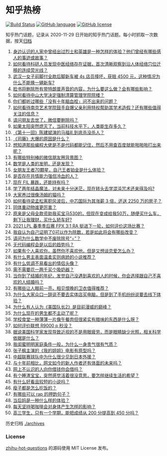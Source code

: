 # 知乎热榜
[![Build Status](https://github.com/ToWeLong/zhihu-hot-questions/workflows/CI/badge.svg)](https://github.com/ToWeLong/zhihu-hot-questions/actions)
[![GitHub language](https://img.shields.io/badge/language-golang-orange.svg)](https://golang.org/)
[![GitHub license](https://img.shields.io/github/license/ToWeLong/zhihu-hot-questions)](https://github.com/ToWeLong/zhihu-hot-questions/blob/main/LICENSE)

知乎热门话题，记录从 2020-11-29 日开始的知乎热门话题。每小时抓取一次数据，按天[归档](./archives)

<!-- BEGIN -->

1. [身边认识的人家中曾经出过烈士和英雄是一种怎样的体验？他们曾经有哪些感人的事迹或故事？](https://www.zhihu.com/question/452226885)
1. [如何看待科研人员发现中医经络存在证据，首次清晰观察到沿人体经络穴位迁移的连续荧光线？](https://www.zhihu.com/question/452439698)
1. [武汉一女子前脚付全款后脚新车被 4s 店员撞坏，获赔 4500 元，这种情况为什么不能换一辆新车?](https://www.zhihu.com/question/452428290)
1. [脸书将删除所有带特朗普声音的内容，为什么要这么做？会有哪些影响？](https://www.zhihu.com/question/452507191)
1. [如何看待中山大学决定强制清算管理学院院楼？](https://www.zhihu.com/question/452521405)
1. [你们都听过哪些「没有十年脑血栓」问不出来的问题？](https://www.zhihu.com/question/429719611)
1. [如何看待南京艺术学院鼓手自爆父亲利用特权帮助其学术造假？还有哪些值得关注的信息？](https://www.zhihu.com/question/452585779)
1. [请问朋友去世了，微信要删除吗？](https://www.zhihu.com/question/375737916)
1. [如果太阳突然熄灭了，当前科技水平下，人类能生存多久？](https://www.zhihu.com/question/399868816)
1. [《第十一回》陈建斌演的马福礼到底杀没杀人？](https://www.zhihu.com/question/452547269)
1. [《司藤》大爆的原因是什么？](https://www.zhihu.com/question/451042151)
1. [想知道那些编程大佬是不是代码都能记住，然后不用查百度就能啪啪啪打出来呢？](https://www.zhihu.com/question/452295496)
1. [有哪些特别棒的微信朋友圈背景图？](https://www.zhihu.com/question/337853063)
1. [数学是人类的发明，还是发现？](https://www.zhihu.com/question/19746620)
1. [女朋友王者70顆星，自己王者铂金是什么体验？](https://www.zhihu.com/question/452135118)
1. [是否存在共情能力强但冷血的人？](https://www.zhihu.com/question/267512045)
1. [现在 FIL 暴跌，还能持有吗？](https://www.zhihu.com/question/452509496)
1. [学了两年结晶魔法，对未来十分迷茫，现在转头去学混沌咒术还来得及吗?](https://www.zhihu.com/question/447435321)
1. [大家养过很像汤姆的猫吗？](https://www.zhihu.com/question/450966880)
1. [如何看待梁孟松离职风波后，中芯国际为其涨薪 3 倍，还送 2250 万的房子？](https://www.zhihu.com/question/452537618)
1. [同体重动物谁更厉害？](https://www.zhihu.com/question/451821011)
1. [原来是父母全款资助我买宝马530的，但现在变成给我50万，随便买什么车，剩下让我理财，买什么轿车好?](https://www.zhihu.com/question/451556173)
1. [2021 LPL 春季季后赛 FPX 3:1 RA 挺进下一轮，如何评价这场比赛？](https://www.zhihu.com/question/452711803)
1. [我自认为自己证明了0可以作为除数，若是如此将会有哪些改变？](https://www.zhihu.com/question/450319837)
1. [请问为什么数学中不废除除号“÷”？](https://www.zhihu.com/question/452379891)
1. [无代码编程会是以后的趋势吗？](https://www.zhihu.com/question/30213800)
1. [如果有个人喜欢你，虽然你不喜欢他，但是又想谈恋爱怎么办？](https://www.zhihu.com/question/451552550)
1. [有什么男主表面温柔实则病娇的小说推荐？](https://www.zhihu.com/question/386065266)
1. [有什么低调不易看出的情侣头像？](https://www.zhihu.com/question/65212356)
1. [需不需要花一两千买个吸奶器？](https://www.zhihu.com/question/283014858)
1. [当你到了结婚的年纪，发觉自己没遇到喜欢的人的时候，你会选择跟自己不喜欢的人结婚吗？](https://www.zhihu.com/question/450489722)
1. [有哪些让人眼前一亮，相见恨晚的卫衣值得推荐？](https://www.zhihu.com/question/371546377)
1. [为什么大家众口一辞说不要去实体店买电脑，但是到了手机纷纷说要去线下体验？](https://www.zhihu.com/question/452512987)
1. [为什么有人认为《美国队长2》是目前漫威的巅峰？](https://www.zhihu.com/question/36321171)
1. [为什么现在的男生都不主动了呢？](https://www.zhihu.com/question/323094998)
1. [学校食堂一种薄薄一片像午餐肉但很紧实有腊味的东西是什么呀？](https://www.zhihu.com/question/451970604)
1. [如何评价联想 R9000 p 秒没？](https://www.zhihu.com/question/452127654)
1. [据说美国科学家发现导致近视的不是用眼疲劳，而是眼睛缺少光照，相关科学依据是什么？](https://www.zhihu.com/question/46868950)
1. [我闺蜜明明家庭条件一般，为什么一身贵气很有气质？](https://www.zhihu.com/question/443949923)
1. [张子枫主演的《我的姐姐》电影有原型吗？](https://www.zhihu.com/question/447231092)
1. [中超联赛球队中为什么很少见到日本外援？](https://www.zhihu.com/question/414287741)
1. [与十年前相比，网文如今的新人作者还有体面的未来吗？](https://www.zhihu.com/question/452483293)
1. [网上不认识的人向你借钱你会借吗？](https://www.zhihu.com/question/444990402)
1. [有个睡渣宝宝，突然感觉活着很没意思，要怎样继续生活的希望？](https://www.zhihu.com/question/429845889)
1. [有什么好看且较短的小说吗？](https://www.zhihu.com/question/451649819)
1. [瘦子都是怎么吃饭的？](https://www.zhihu.com/question/393865192)
1. [有哪些可以 rap 的押韵句子？](https://www.zhihu.com/question/379436603)
1. [当后妈是一种什么样的体验？](https://www.zhihu.com/question/402150375)
1. [每天坚持喝咖啡会对身体产生怎样的影响？](https://www.zhihu.com/question/20779335)
1. [高三学生，只有一个学期，能把成绩从 200 分提高到 450 分吗？](https://www.zhihu.com/question/311625142)

<!-- END -->

历史归档 [./archives](./archives)


### License
[zhihu-hot-questions](https://github.com/towelong/zhihu-hot-questions) 的源码使用 MIT License 发布。